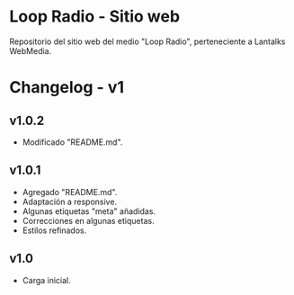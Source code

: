 # Loop Radio - Sitio web
Repositorio del sitio web del medio "Loop Radio", perteneciente a Lantalks WebMedia. 

# Changelog - v1 
## v1.0.2 
* Modificado "README.md". 

## v1.0.1 
* Agregado "README.md". 
* Adaptación a responsive. 
* Algunas etiquetas "meta" añadidas. 
* Correcciones en algunas etiquetas. 
* Estilos refinados. 

## v1.0 
* Carga inicial. 